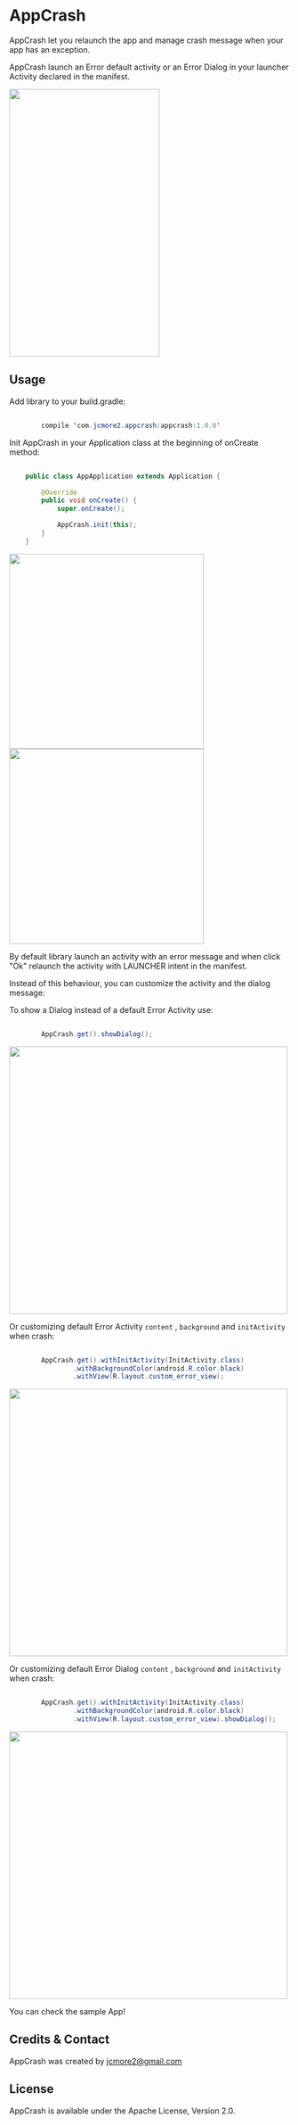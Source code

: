 AppCrash
=============

AppCrash let you relaunch the app and manage crash message when your app has an exception.

AppCrash launch an Error default activity or an Error Dialog in your launcher Activity declared in the manifest.

<img src='raw/sample.png' width='270' height='480' />

Usage
-----

Add library to your build.gradle:

```java

	    compile 'com.jcmore2.appcrash:appcrash:1.0.0'

```

Init AppCrash in your Application class at the beginning of onCreate method:

```java

	public class AppApplication extends Application {

        @Override
        public void onCreate() {
            super.onCreate();

            AppCrash.init(this);
        }
    }

```

<img src='raw/sampleError.gif' width='350' height='350' />  <img src='raw/sample1.gif' width='350' height='350' />

By default library launch an activity with an error message and when click "Ok" relaunch the activity with LAUNCHER intent in the manifest.

Instead of this behaviour, you can customize the activity and the dialog message:

To show a Dialog instead of a default Error Activity use:

```java

		AppCrash.get().showDialog();

```
<img src='raw/sample2.gif' width='500' height='480' />

Or customizing default Error Activity ``content`` , ``background`` and ``initActivity`` when crash:

```java

		AppCrash.get().withInitActivity(InitActivity.class)
                .withBackgroundColor(android.R.color.black)
                .withView(R.layout.custom_error_view);
```

<img src='raw/sample3.gif' width='500' height='480' />

Or customizing default Error Dialog ``content`` , ``background`` and ``initActivity`` when crash:

```java

        AppCrash.get().withInitActivity(InitActivity.class)
                .withBackgroundColor(android.R.color.black)
                .withView(R.layout.custom_error_view).showDialog();
```
<img src='raw/sample4.gif' width='500' height='480' />

You can check the sample App!

Credits & Contact
-----------------

AppCrash was created by jcmore2@gmail.com


License
-------

AppCrash is available under the Apache License, Version 2.0.
